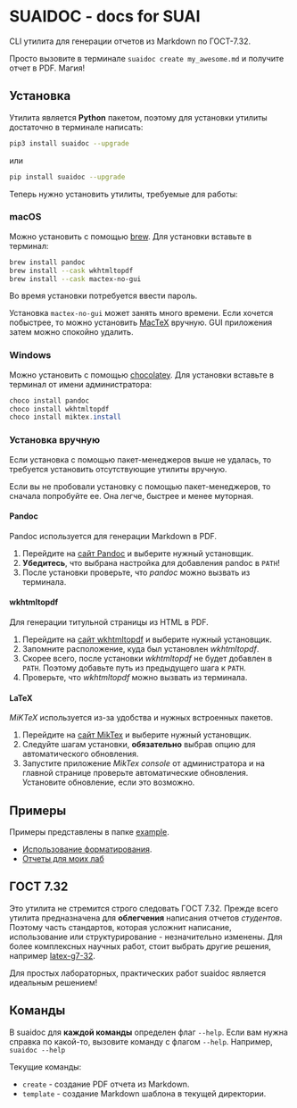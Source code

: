 # SUAIDOC - docs for SUAI

СLI утилита для генерации отчетов из Markdown по ГОСТ-7.32.

Просто вызовите в терминале `suaidoc create my_awesome.md` и получите отчет в PDF. Магия!

## Установка

Утилита является **Python** пакетом, поэтому для установки утилиты достаточно в терминале написать:

```bash
pip3 install suaidoc --upgrade
```

или

```bash
pip install suaidoc --upgrade
```

Теперь нужно установить утилиты, требуемые для работы:

### macOS

Можно установить с помощью [brew](https://brew.sh). Для установки вставьте в терминал:

```zsh
brew install pandoc
brew install --cask wkhtmltopdf
brew install --cask mactex-no-gui
```

Во время установки потребуется ввести пароль.

Установка `mactex-no-gui` может занять много времени. Если хочется побыстрее, то можно установить [MacTeX](https://tug.org/mactex/) вручную. GUI приложения затем можно спокойно удалить.

### Windows

Можно установить с помощью [chocolatey](https://chocolatey.org). Для установки вставьте в терминал от имени администратора:

```powershell
choco install pandoc
choco install wkhtmltopdf
choco install miktex.install
```

### Установка вручную

Если установка с помощью пакет-менеджеров выше не удалась, то требуется установить отсутствующие утилиты вручную.

Если вы не пробовали установку с помощью пакет-менеджеров, то сначала попробуйте ее. Она легче, быстрее и менее муторная.

#### Pandoc

Pandoc используется для генерации Markdown в PDF.

1. Перейдите на [сайт Pandoc](https://pandoc.org/installing.html) и выберите нужный установщик.
2. **Убедитесь**, что выбрана настройка для добавления pandoc в `PATH`!
3. После установки проверьте, что _pandoc_ можно вызвать из терминала.

#### wkhtmltopdf

Для генерации титульной страницы из HTML в PDF.

1. Перейдите на [сайт wkhtmltopdf](https://wkhtmltopdf.org) и выберите нужный установщик.
2. Запомните расположение, куда был установлен _wkhtmltopdf_.
3. Скорее всего, после установки _wkhtmltopdf_ не будет добавлен в `PATH`. Поэтому добавьте путь из предыдущего шага к `PATH`.
4. Проверьте, что _wkhtmltopdf_ можно вызвать из терминала.

#### LaTeX

_MiKTeX_ используется из-за удобства и нужных встроенных пакетов.

1. Перейдите на [сайт MikTex](https://miktex.org/download) и выберите нужный установщик.
2. Следуйте шагам установки, **обязательно** выбрав опцию для автоматического обновления.
3. Запустите приложение _MikTex console_ от администратора и на главной странице проверьте автоматические обновления. Установите обновление, если это возможно.

## Примеры

Примеры представлены в папке [example](/example/).

- [Использование форматирования](/example/main/).
- [Отчеты для моих лаб](https://github.com/vladcto/suai-labs/tree/main/6_semester/МодСис)

## ГОСТ 7.32

Это утилита не стремится строго следовать ГОСТ 7.32. Прежде всего утилита предназначена для **облегчения** написания отчетов _студентов_. Поэтому часть стандартов, которая усложнит написание, использование или структурирование - незначительно изменены. Для более комплексных научных работ, стоит выбрать другие решения, например [latex-g7-32](https://github.com/latex-g7-32/latex-g7-32).

Для простых лабораторных, практических работ suaidoc является идеальным решением!

<!-- ## Список нарушений ГОСТ

WIP -->

## Команды

В suaidoc для **каждой команды** определен флаг `--help`. Если вам нужна справка по какой-то, вызовите команду с флагом `--help`. Например, `suaidoc --help`

Текущие команды:

- `create` - создание PDF отчета из Markdown.
- `template` - создание Markdown шаблона в текущей директории.
